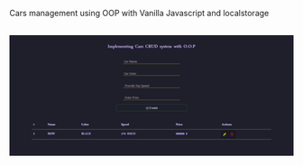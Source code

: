 <p> ﻿Cars management using OOP with Vanilla Javascript and localstorage </p>
 <br>
 <img src="https://github.com/Abdessamad7687/Cars-CRUD/blob/main/assets/photo.jpg" width="800"  alt="demo">
 
 
